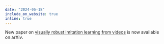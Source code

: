 ```yaml
---
date: "2024-06-18"
include_on_website: true
inline: true
---
```


New paper on [visually robust imitation learning from videos](https://arxiv.org/pdf/2407.12792) is now available on arXiv.